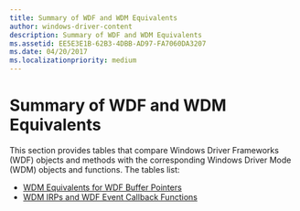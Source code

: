 ```yaml
---
title: Summary of WDF and WDM Equivalents
author: windows-driver-content
description: Summary of WDF and WDM Equivalents
ms.assetid: EE5E3E1B-62B3-4DBB-AD97-FA7060DA3207
ms.date: 04/20/2017
ms.localizationpriority: medium
---
```


# Summary of WDF and WDM Equivalents


This section provides tables that compare Windows Driver Frameworks (WDF) objects and methods with the corresponding Windows Driver Mode (WDM) objects and functions. The tables list:

-   [WDM Equivalents for WDF Buffer Pointers](wdm-equivalents-for-kmdf-buffer-pointers.md)
-   [WDM IRPs and WDF Event Callback Functions](wdm-irps-and-kmdf-event-callback-functions.md)

 

 





